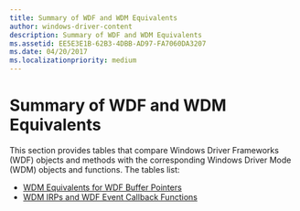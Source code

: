 ```yaml
---
title: Summary of WDF and WDM Equivalents
author: windows-driver-content
description: Summary of WDF and WDM Equivalents
ms.assetid: EE5E3E1B-62B3-4DBB-AD97-FA7060DA3207
ms.date: 04/20/2017
ms.localizationpriority: medium
---
```


# Summary of WDF and WDM Equivalents


This section provides tables that compare Windows Driver Frameworks (WDF) objects and methods with the corresponding Windows Driver Mode (WDM) objects and functions. The tables list:

-   [WDM Equivalents for WDF Buffer Pointers](wdm-equivalents-for-kmdf-buffer-pointers.md)
-   [WDM IRPs and WDF Event Callback Functions](wdm-irps-and-kmdf-event-callback-functions.md)

 

 





